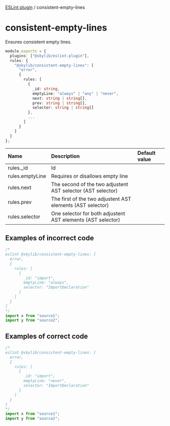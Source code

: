 [ESLint plugin](index.md) / consistent-empty-lines

# consistent-empty-lines

Ensures consistent empty lines.

```ts
module.exports = {
  plugins: ["@skylib/eslint-plugin"],
  rules: {
    "@skylib/consistent-empty-lines": [
      "error",
      {
        rules: [
          {
            _id: string,
            emptyLine: "always" | "any" | "never",
            next: string | string[],
            prev: string | string[],
            selector: string | string[]
          },
          ...
        ]
      }
    ]
  }
};
```

| Name | Description | Default value |
| :----- | :----- | :----- |
| rules._id | Id |
| rules.emptyLine | Requires or disallows empty line |
| rules.next | The second of the two adjustent AST selector (AST selector) |
| rules.prev | The first of the two adjustent AST elements (AST selector) |
| rules.selector | One selector for both adjustent AST elements (AST selector) |

## Examples of incorrect code

```ts
/*
eslint @skylib/consistent-empty-lines: [
  error,
  {
    rules: [
      {
        _id: "import",
        emptyLine: "always",
        selector: "ImportDeclaration"
      }
    ]
  }
]
*/
import x from "source1";
import y from "source2";
```

## Examples of correct code

```ts
/*
eslint @skylib/consistent-empty-lines: [
  error,
  {
    rules: [
      {
        _id: "import",
        emptyLine: "never",
        selector: "ImportDeclaration"
      }
    ]
  }
]
*/
import x from "source1";
import y from "source2";
```